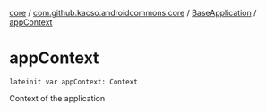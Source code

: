 [core](../../index.md) / [com.github.kacso.androidcommons.core](../index.md) / [BaseApplication](index.md) / [appContext](./app-context.md)

# appContext

`lateinit var appContext: Context`

Context of the application

